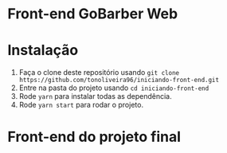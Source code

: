 # Front-end GoBarber Web

# Instalação
1. Faça o clone deste repositório usando `git clone https://github.com/tonoliveira96/iniciando-front-end.git`
2. Entre na pasta do projeto usando `cd iniciando-front-end`
3. Rode `yarn` para instalar todas as dependência.
4. Rode `yarn start` para rodar o projeto.


# Front-end do projeto final
<div align="center">
  <img src=""/>
</div>
